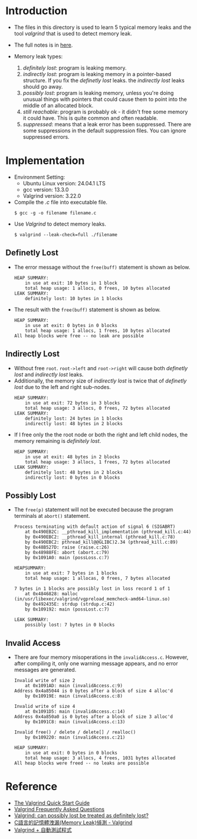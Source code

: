 # Introduction
- The files in this directory is used to learn 5 typical memory leaks and the tool *valgrind* that is used to detect memory leak.
- The full notes is in [here](https://hackmd.io/@Cg9G-UQmRMyh-L6Jvkq_Gw/B1XkJaZ51e/https%3A%2F%2Fhackmd.io%2F%40Cg9G-UQmRMyh-L6Jvkq_Gw%2Fmemory_leak_analysis_with_valgrind).

- Memory leak types:
    1. *definitely lost*: program is leaking memory.
    2. *indirectly lost*: program is leaking memory in a pointer-based structure. If you fix the *definetly lost* leaks. the *indirectly lost* leaks should go away.
    3. *possibly lost*: program is leaking memory, unless you're doing unusual things with pointers that could cause them to point into the middle of an allocated block.
    4. *still reachable*: program is probably ok - it didn't free some memory it could have. This is quite common and often readable.
    5. *suppressed*: means that a leak error has been suppressed. There are some suppressions in the default suppression files. You can ignore suppressed errors.

# Implementation
- Environment Setting:
    - Ubuntu Linux version: 24.04.1 LTS
    - gcc version: 13.3.0
    - Valgrind version: 3.22.0
- Compile the *.c* file into executable file.
    ```shell
    $ gcc -g -o filename filename.c
    ```
 - Use *Valgrind* to detect memory leaks.
    ```shell
    $ valgrind --leak-check=full ./filename
    ```
## Definetly Lost
- The error message without the `free(buff)` statement is shown as below.
    ```shell=
    HEAP SUMMARY:
        in use at exit: 10 bytes in 1 block
        total heap usage: 1 allocs, 0 frees, 10 bytes allocated
    LEAK SUMMARY:
        definitely lost: 10 bytes in 1 blocks
    ```
- The result with the `free(buff)` statement is shown as below.
    ```
    HEAP SUMMARY:
        in use at exit: 0 bytes in 0 blocks
        total heap usage: 1 allocs, 1 frees, 10 bytes allocated
    All heap blocks were free -- no leak are possible
    ```
## Indirectly Lost
- Without free `root`. `root->left` and `root->right` will cause both *definetly lost* and *indirectly lost* leaks.
- Additionally, the memory size of *indirectly lost* is twice that of *definetly lost* due to the left and right sub-nodes.
    ```shell=
    HEAP SUMMARY:
        in use at exit: 72 bytes in 3 blocks
        total heap usage: 3 allocs, 0 frees, 72 bytes allocated
    LEAK SUMMARY:
        definitely lost: 24 bytes in 1 blocks
        indirectly lost: 48 bytes in 2 blocks
    ```
- If I free only the the root node or both the right and left child nodes, the memory remaining is *definitely lost*.
    ```shell=
    HEAP SUMMARY:
        in use at exit: 48 bytes in 2 blocks
        total heap usage: 3 allocs, 1 frees, 72 bytes allocated
    LEAK SUMMARY:
        definitely lost: 48 bytes in 2 blocks
        indirectly lost: 0 bytes in 0 blocks
    ```
## Possibly Lost
- The `free(p)` statement will not be executed because the program terminals at `abort()` statement.
    ```shell=
    Process terminating with default action of signal 6 (SIGABRT)
        at 0x490EB2C: __pthread_kill_implementation (pthread_kill.c:44)
        by 0x490EBC2: __pthread_kill_internal (pthread_kill.c:78)
        by 0x490EBC2: pthread_kill@@GLIBC)2.34 (pthread_kill.c:89)
        by 0x48B527D: raise (raise.c:26)
        by 0x48988FE: abort (abort.c:79)
        by 0x1091A0: main (possLoss.c:7)
    
    HEAPSUMMARY:
        in use at exit: 7 bytes in 1 blocks
        total heap usage: 1 allocas, 0 frees, 7 bytes allocated
    
    7 bytes in 1 blocks are possibly lost in loss record 1 of 1
        at 0x4846828: malloc (in/usr/libexec/valgrind/vgpreload_memcheck-amd64-linux.so)
        by 0x492435E: strdup (strdup.c:42)
        by 0x109192: main (possLost.c:7)
    
    LEAK SUMMARY:
        possibly lost: 7 bytes in 0 blocks
    ```
## Invalid Access
- There are four memory misoperations in the `invalidAccess.c`. However, after compiling it, only one warning message appears, and no error messages are generated.
    
    ```shell=
    Invalid write of size 2
        at 0x1091AD: main (invalidAccess.c:9)
    Address 0x4a85044 is 0 bytes after a block of size 4 alloc'd
        by 0x10919E: main (invalidAccess.c:8)
        
    Invalid write of size 4
        at 0x1091D5: main (invalidAccess.c:14)
    Address 0x4a850a0 is 0 bytes after a block of size 3 alloc'd
        by 0x1091C8: main (invalidAccess.c:13)
        
    Invalid free() / delete / delete[] / realloc()
        by 0x109220: main (invalidAccess.c:21)
        
    HEAP SUMMARY:
        in use at exit: 0 bytes in 0 blocks
        total heap usage: 3 allocs, 4 frees, 1031 bytes allocated
    All heap blocks were freed -- no leaks are possible
    ```
# Reference
- [The Valgrind Quick Start Guide](https://valgrind.org/docs/manual/quick-start.html)
- [Valgrind Frequently Asked Questions](https://valgrind.org/docs/manual/faq.html#faq.deflost)
- [Valgrind: can possibly lost be treated as definitely lost?](https://stackoverflow.com/questions/3537713/valgrind-can-possibly-lost-be-treated-as-definitely-lost)
- [C語言的記憶體洩漏(Memory Leak)偵測 - Valgrind](http://blog.yslin.tw/2014/03/c-valgrind.html)
- [Valgrind + 自動測試程式](https://hackmd.io/@sysprog/linux2023-lab0/%2F%40sysprog%2Flinux2023-lab0-b)
